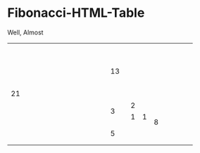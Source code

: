 # Fibonacci-HTML-Table
Well, Almost

<table>
  <tr rowspan=21>
    <td rowspan=21 width=210 height=210>21</td>
  </tr>
  <tr rowspan=13>
    <td colspan=13 width=130 height=130>13</td>
  </tr>
  <tr colspan=3>
    <td rowspan=3 width=30 height=30>3</td>
  </tr>
  <tr rowspan=8>
    <td colspan=2 width=20 height=20>2</td>
    <td colspan=8 rowspan=8 width=80 height=80>8</td>
  </tr>
  <tr rowspan=2>
    <td colspan=1 rowspan=1 width=10 height=10>1</td>
    <td colspan=1 rowspan=1 width=10 height=10>1</td>
  </tr>
  <tr colspan=5>
    <td colspan=5 rowspan=5 width=50 height=50>5</td>
  </tr>
</table>
